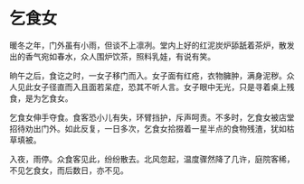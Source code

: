 # 乞食女

暖冬之年，门外虽有小雨，但谈不上凛冽。堂内上好的红泥炭炉舔舐着茶炉，散发出的香气宛如春水，众人围炉饮茶，照料乳娃，有说有笑。

晌午之后，食讫之时，一女子移门而入。女子面有红疮，衣物臃肿，满身泥秽。众人见此女子径直而入且面若呆症，恐其不听人言。女子眼中无光，只是寻着桌上残食，是为乞食女。

乞食女伸手夺食。食客恐小儿有失，环臂挡护，斥声呵责。不多时，乞食女被店堂招待劝出门外。如此反复，一日多次，乞食女拾掇着一星半点的食物残渣，犹如枯草填被。

入夜，雨停。众食客见此，纷纷散去。北风忽起，温度骤然降了几许，庭院客稀，不见乞食女，而后数日，亦不见。

